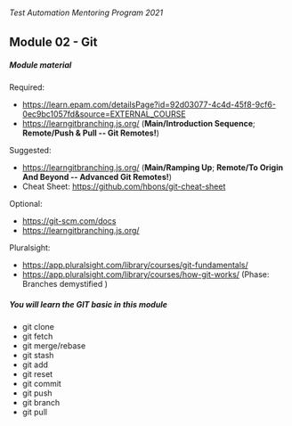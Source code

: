###### Test Automation Mentoring Program 2021

## Module 02 - Git

##### Module material

Required:
* https://learn.epam.com/detailsPage?id=92d03077-4c4d-45f8-9cf6-0ec9bc1057fd&source=EXTERNAL_COURSE
* https://learngitbranching.js.org/ (**Main/Introduction Sequence**; **Remote/Push & Pull -- Git Remotes!**)

Suggested:
* https://learngitbranching.js.org/ (**Main/Ramping Up**; **Remote/To Origin And Beyond -- Advanced Git Remotes!**)
* Cheat Sheet: https://github.com/hbons/git-cheat-sheet
		
Optional:
* https://git-scm.com/docs
* https://learngitbranching.js.org/

Pluralsight:
* https://app.pluralsight.com/library/courses/git-fundamentals/
* https://app.pluralsight.com/library/courses/how-git-works/ (Phase: Branches demystified )
		
##### You will learn the GIT basic in this module
* git clone
* git fetch
* git merge/rebase
* git stash
* git add
* git reset
* git commit
* git push
* git branch
* git pull
	
